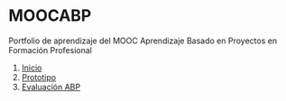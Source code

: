 # MOOCABP

Portfolio de aprendizaje del MOOC Aprendizaje Basado en Proyectos en Formación Profesional


1. [Inicio](docs/README.md)
2. [Prototipo](docs/Prototipo.md)
3. [Evaluación ABP](docs/EvaluaciónABP.md)
